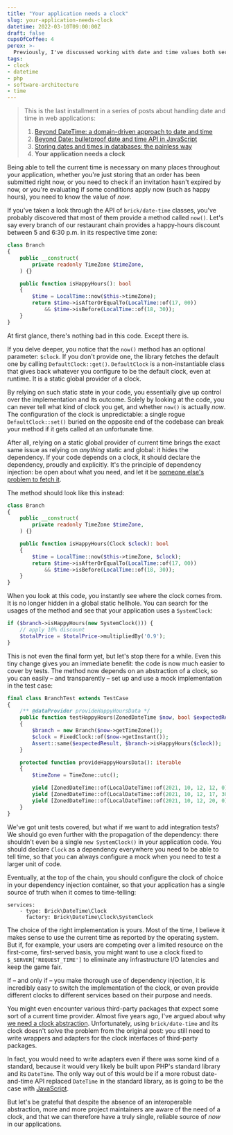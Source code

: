 ```yaml
---
title: "Your application needs a clock"
slug: your-application-needs-clock
datetime: 2022-03-10T09:00:00Z
draft: false
cupsOfCoffee: 4
perex: >-
  Previously, I've discussed working with date and time values both server- and client-side, and I've covered storing temporal data in databases. This time, we're going to talk about telling time.
tags:
- clock
- datetime
- php
- software-architecture
- time
---
```

> This is the last installment in a series of posts about handling date and time in web applications:
>
> 1. [Beyond DateTime: a domain-driven approach to date and time](/blog/beyond-datetime-domain-driven-approach)
> 2. [Beyond Date: bulletproof date and time API in JavaScript](/blog/beyond-date)
> 3. [Storing dates and times in databases: the painless way](/blog/storing-dates-times-in-databases-painlessly)
> 4. **Your application needs a clock**

Being able to tell the current time is necessary on many places throughout your application, whether you're just storing that an order has been submitted right now, or you need to check if an invitation hasn't expired by now, or you're evaluating if some conditions apply now (such as happy hours), you need to know the value of _now_.

If you've taken a look through the API of `brick/date-time` classes, you've probably discovered that most of them provide a method called `now()`. Let's say every branch of our restaurant chain provides a happy-hours discount between 5 and 6:30 p.m. in its respective time zone:

```php
class Branch
{
    public __construct(
        private readonly TimeZone $timeZone,
    ) {}

    public function isHappyHours(): bool
    {
        $time = LocalTime::now($this->timeZone);
        return $time->isAfterOrEqualTo(LocalTime::of(17, 00))
            && $time->isBefore(LocalTime::of(18, 30));
    }
}
```

At first glance, there's nothing bad in this code. Except there is.

If you delve deeper, you notice that the `now()` method has an optional parameter: `$clock`. If you don't provide one, the library fetches the default one by calling `DefaultClock::get()`. `DefaultClock` is a non-instantiable class that gives back whatever you configure to be the default clock, even at runtime. It is a static global provider of a clock.

By relying on such static state in your code, you essentially give up control over the implementation and its outcome. Solely by looking at the code, you can never tell what kind of clock you get, and whether `now()` is actually _now_. The configuration of the clock is unpredictable: a single rogue `DefaultClock::set()` buried on the opposite end of the codebase can break your method if it gets called at an unfortunate time.

After all, relying on a static global provider of current time brings the exact same issue as relying on _anything_ static and global: it hides the dependency. If your code depends on a clock, it should declare the dependency, proudly and explicitly. It's the principle of dependency injection: be open about what you need, and let it be [someone else's problem to fetch it](/blog/di-services-do-not-need-names).

The method should look like this instead:

```php
class Branch
{
    public __construct(
        private readonly TimeZone $timeZone,
    ) {}

    public function isHappyHours(Clock $clock): bool
    {
        $time = LocalTime::now($this->timeZone, $clock);
        return $time->isAfterOrEqualTo(LocalTime::of(17, 00))
            && $time->isBefore(LocalTime::of(18, 30));
    }
}
```

When you look at this code, you instantly see where the clock comes from. It is no longer hidden in a global static hellhole. You can search for the usages of the method and see that your application uses a `SystemClock`:

```php
if ($branch->isHappyHours(new SystemClock())) {
    // apply 10% discount
    $totalPrice = $totalPrice->multipliedBy('0.9');
}
```

This is not even the final form yet, but let's stop there for a while. Even this tiny change gives you an immediate benefit: the code is now much easier to cover by tests. The method now depends on an abstraction of a clock, so you can easily – and transparently – set up and use a mock implementation in the test case:

```php
final class BranchTest extends TestCase
{
    /** @dataProvider provideHappyHoursData */
    public function testHappyHours(ZonedDateTime $now, bool $expectedResult): void
    {
        $branch = new Branch($now->getTimeZone());
        $clock = FixedClock::of($now->getInstant());
        Assert::same($expectedResult, $branch->isHappyHours($clock));
    }

    protected function provideHappyHoursData(): iterable
    {
        $timeZone = TimeZone::utc();

        yield [ZonedDateTime::of(LocalDateTime::of(2021, 10, 12, 12, 0), $timeZone), false];
        yield [ZonedDateTime::of(LocalDateTime::of(2021, 10, 12, 17, 30), $timeZone), true];
        yield [ZonedDateTime::of(LocalDateTime::of(2021, 10, 12, 20, 0), $timeZone), false];
    }
}
```

We've got unit tests covered, but what if we want to add integration tests? We should go even further with the propagation of the dependency: there shouldn't even be a single `new SystemClock()` in your application code. You should declare `Clock` as a dependency everywhere you need to be able to tell time, so that you can always configure a mock when you need to test a larger unit of code.

Eventually, at the top of the chain, you should configure the clock of choice in your dependency injection container, so that your application has a single source of truth when it comes to time-telling:

```neon
services:
	- type: Brick\DateTime\Clock
	  factory: Brick\DateTime\Clock\SystemClock
```

The choice of the right implementation is yours. Most of the time, I believe it makes sense to use the current time as reported by the operating system. But if, for example, your users are competing over a limited resource on the first-come, first-served basis, you might want to use a clock fixed to `$_SERVER['REQUEST_TIME']` to eliminate any infrastructure I/O latencies and keep the game fair.

If – and only if – you make thorough use of dependency injection, it is incredibly easy to switch the implementation of the clock, or even provide different clocks to different services based on their purpose and needs.

You might even encounter various third-party packages that expect some sort of a current time provider. Almost five years ago, I've argued about why [we need a clock abstraction](/blog/clock-needs-an-interface). Unfortunately, using `brick/date-time` and its clock doesn't solve the problem from the original post: you still need to write wrappers and adapters for the clock interfaces of third-party packages.

In fact, you would need to write adapters even if there was some kind of a standard, because it would very likely be built upon PHP's standard library and its `DateTime`. The only way out of this would be if a more robust date-and-time API replaced `DateTime` in the standard library, as is going to be the case with [JavaScript](https://github.com/tc39/proposal-temporal).

But let's be grateful that despite the absence of an interoperable abstraction, more and more project maintainers are aware of the need of a clock, and that we can therefore have a truly single, reliable source of _now_ in our applications.
